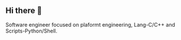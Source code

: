 ## Hi there 👋
Software engineer focused on plaformt engineering, Lang-C/C++ and Scripts-Python/Shell.
